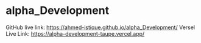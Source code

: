 # alpha_Development
GitHub live link: https://ahmed-istique.github.io/alpha_Development/
Versel Live Link: https://alpha-development-taupe.vercel.app/

